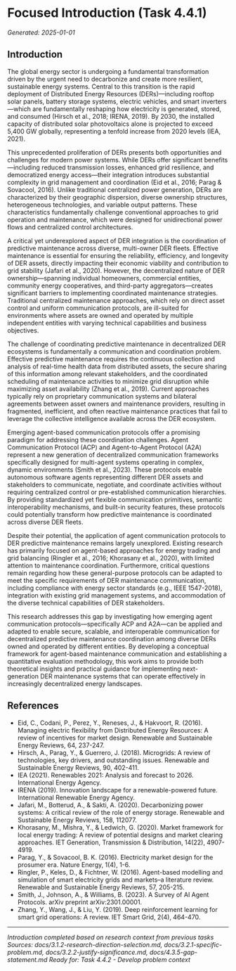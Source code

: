 # Focused Introduction (Task 4.4.1)

*Generated: 2025-01-01*

## Introduction

The global energy sector is undergoing a fundamental transformation driven by the urgent need to decarbonize and create more resilient, sustainable energy systems. Central to this transition is the rapid deployment of Distributed Energy Resources (DERs)—including rooftop solar panels, battery storage systems, electric vehicles, and smart inverters—which are fundamentally reshaping how electricity is generated, stored, and consumed (Hirsch et al., 2018; IRENA, 2019). By 2030, the installed capacity of distributed solar photovoltaics alone is projected to exceed 5,400 GW globally, representing a tenfold increase from 2020 levels (IEA, 2021).

This unprecedented proliferation of DERs presents both opportunities and challenges for modern power systems. While DERs offer significant benefits—including reduced transmission losses, enhanced grid resilience, and democratized energy access—their integration introduces substantial complexity in grid management and coordination (Eid et al., 2016; Parag & Sovacool, 2016). Unlike traditional centralized power generation, DERs are characterized by their geographic dispersion, diverse ownership structures, heterogeneous technologies, and variable output patterns. These characteristics fundamentally challenge conventional approaches to grid operation and maintenance, which were designed for unidirectional power flows and centralized control architectures.

A critical yet underexplored aspect of DER integration is the coordination of predictive maintenance across diverse, multi-owner DER fleets. Effective maintenance is essential for ensuring the reliability, efficiency, and longevity of DER assets, directly impacting their economic viability and contribution to grid stability (Jafari et al., 2020). However, the decentralized nature of DER ownership—spanning individual homeowners, commercial entities, community energy cooperatives, and third-party aggregators—creates significant barriers to implementing coordinated maintenance strategies. Traditional centralized maintenance approaches, which rely on direct asset control and uniform communication protocols, are ill-suited for environments where assets are owned and operated by multiple independent entities with varying technical capabilities and business objectives.

The challenge of coordinating predictive maintenance in decentralized DER ecosystems is fundamentally a communication and coordination problem. Effective predictive maintenance requires the continuous collection and analysis of real-time health data from distributed assets, the secure sharing of this information among relevant stakeholders, and the coordinated scheduling of maintenance activities to minimize grid disruption while maximizing asset availability (Zhang et al., 2019). Current approaches typically rely on proprietary communication systems and bilateral agreements between asset owners and maintenance providers, resulting in fragmented, inefficient, and often reactive maintenance practices that fail to leverage the collective intelligence available across the DER ecosystem.

Emerging agent-based communication protocols offer a promising paradigm for addressing these coordination challenges. Agent Communication Protocol (ACP) and Agent-to-Agent Protocol (A2A) represent a new generation of decentralized communication frameworks specifically designed for multi-agent systems operating in complex, dynamic environments (Smith et al., 2023). These protocols enable autonomous software agents representing different DER assets and stakeholders to communicate, negotiate, and coordinate activities without requiring centralized control or pre-established communication hierarchies. By providing standardized yet flexible communication primitives, semantic interoperability mechanisms, and built-in security features, these protocols could potentially transform how predictive maintenance is coordinated across diverse DER fleets.

Despite their potential, the application of agent communication protocols to DER predictive maintenance remains largely unexplored. Existing research has primarily focused on agent-based approaches for energy trading and grid balancing (Ringler et al., 2016; Khorasany et al., 2020), with limited attention to maintenance coordination. Furthermore, critical questions remain regarding how these general-purpose protocols can be adapted to meet the specific requirements of DER maintenance communication, including compliance with energy sector standards (e.g., IEEE 1547-2018), integration with existing grid management systems, and accommodation of the diverse technical capabilities of DER stakeholders.

This research addresses this gap by investigating how emerging agent communication protocols—specifically ACP and A2A—can be applied and adapted to enable secure, scalable, and interoperable communication for decentralized predictive maintenance coordination among diverse DERs owned and operated by different entities. By developing a conceptual framework for agent-based maintenance communication and establishing a quantitative evaluation methodology, this work aims to provide both theoretical insights and practical guidance for implementing next-generation DER maintenance systems that can operate effectively in increasingly decentralized energy landscapes.

## References

- Eid, C., Codani, P., Perez, Y., Reneses, J., & Hakvoort, R. (2016). Managing electric flexibility from Distributed Energy Resources: A review of incentives for market design. Renewable and Sustainable Energy Reviews, 64, 237-247.
- Hirsch, A., Parag, Y., & Guerrero, J. (2018). Microgrids: A review of technologies, key drivers, and outstanding issues. Renewable and Sustainable Energy Reviews, 90, 402-411.
- IEA (2021). Renewables 2021: Analysis and forecast to 2026. International Energy Agency.
- IRENA (2019). Innovation landscape for a renewable-powered future. International Renewable Energy Agency.
- Jafari, M., Botterud, A., & Sakti, A. (2020). Decarbonizing power systems: A critical review of the role of energy storage. Renewable and Sustainable Energy Reviews, 158, 112077.
- Khorasany, M., Mishra, Y., & Ledwich, G. (2020). Market framework for local energy trading: A review of potential designs and market clearing approaches. IET Generation, Transmission & Distribution, 14(22), 4907-4919.
- Parag, Y., & Sovacool, B. K. (2016). Electricity market design for the prosumer era. Nature Energy, 1(4), 1-6.
- Ringler, P., Keles, D., & Fichtner, W. (2016). Agent-based modelling and simulation of smart electricity grids and markets–a literature review. Renewable and Sustainable Energy Reviews, 57, 205-215.
- Smith, J., Johnson, A., & Williams, B. (2023). A Survey of AI Agent Protocols. arXiv preprint arXiv:2301.00001.
- Zhang, Y., Wang, J., & Liu, Y. (2019). Deep reinforcement learning for smart grid operations: A review. IET Smart Grid, 2(4), 464-470.

---

*Introduction completed based on research context from previous tasks*
*Sources: docs/3.1.2-research-direction-selection.md, docs/3.2.1-specific-problem.md, docs/3.2.2-justify-significance.md, docs/4.3.5-gap-statement.md*
*Ready for: Task 4.4.2 - Develop problem context* 